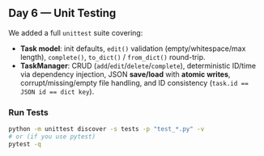 ## Day 6 — Unit Testing

We added a full `unittest` suite covering:

- **Task model**: init defaults, `edit()` validation (empty/whitespace/max length), `complete()`, `to_dict()` / `from_dict()` round-trip.
- **TaskManager**: CRUD (`add`/`edit`/`delete`/`complete`), deterministic ID/time via dependency injection, JSON **save/load** with **atomic writes**, corrupt/missing/empty file handling, and ID consistency (`task.id == JSON id == dict key`).

### Run Tests
```bash
python -m unittest discover -s tests -p "test_*.py" -v
# or (if you use pytest)
pytest -q
